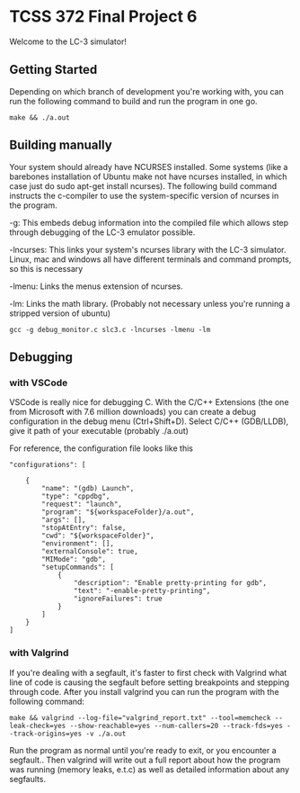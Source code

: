 # TCSS 372 Final Project 6

Welcome to the LC-3 simulator!

## Getting Started

Depending on which branch of development you're working with, you can run the following command to build and run the program in one go.
```
make && ./a.out
```

## Building manually

Your system should already have NCURSES installed. Some systems (like a barebones installation of Ubuntu make not have ncurses installed, in which case just do sudo apt-get install ncurses). The following build command instructs the c-compiler to use the system-specific version of ncurses in the program.

-g: This embeds debug information into the compiled file which allows step through debugging of the LC-3 emulator possible.

-lncurses: This links your system's ncurses library with the LC-3 simulator. Linux, mac and windows all have different terminals and command prompts, so this is necessary

-lmenu: Links the menus extension of ncurses.

-lm: Links the math library. (Probably not necessary unless you're running a stripped version of ubuntu)

```
gcc -g debug_monitor.c slc3.c -lncurses -lmenu -lm
```

## Debugging

### with VSCode

VSCode is really nice for debugging C. With the C/C++ Extensions (the one from Microsoft with 7.6 million downloads) you can create a debug configuration in the debug menu (Ctrl+Shift+D). Select C/C++ (GDB/LLDB), give it path of your executable (probably ./a.out)

For reference, the configuration file looks like this
```
"configurations": [
    
    {
        "name": "(gdb) Launch",
        "type": "cppdbg",
        "request": "launch",
        "program": "${workspaceFolder}/a.out",
        "args": [],
        "stopAtEntry": false,
        "cwd": "${workspaceFolder}",
        "environment": [],
        "externalConsole": true,
        "MIMode": "gdb",
        "setupCommands": [
            {
                "description": "Enable pretty-printing for gdb",
                "text": "-enable-pretty-printing",
                "ignoreFailures": true
            }
        ]
    }
]
```
### with Valgrind

If you're dealing with a segfault, it's faster to first check with Valgrind what line of code is causing the segfault before setting breakpoints and stepping through code. After you install valgrind you can run the program with the following command:

```
make && valgrind --log-file="valgrind_report.txt" --tool=memcheck --leak-check=yes --show-reachable=yes --num-callers=20 --track-fds=yes --track-origins=yes -v ./a.out
```

Run the program as normal until you're ready to exit, or you encounter a segfault.. Then valgrind will write out a full report about how the program was running (memory leaks, e.t.c) as well as detailed information about any segfaults.